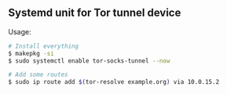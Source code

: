 ## Systemd unit for Tor tunnel device

Usage:

```bash
# Install everything
$ makepkg -si
$ sudo systemctl enable tor-socks-tunnel --now

# Add some routes
$ sudo ip route add $(tor-resolve example.org) via 10.0.15.2
```
